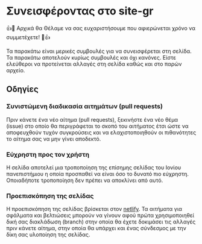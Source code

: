 # Συνεισφέροντας στο site-gr

:+1::tada: Αρχικά θα Θέλαμε να σας ευχαριστήσουμε που αφιερώνεται χρόνο να συμμετέχετε! :tada::+1:

Τα παρακάτω είναι μερικές συμβουλές για να συνεισφέρεται στη σελίδα. Τα παρακάτω αποτελούν κυρίως συμβουλές και όχι κανόνες. Είστε ελεύθεροι να προτείνεται αλλαγές στη σελίδα καθώς και στο παρών αρχείο.

## Οδηγίες

### Συνιστώμενη διαδικασία αιτημάτων (pull requests)

Πριν κάνετε ένα νέο αίτημα (pull requests), ξεκινήστε ένα νέο θέμα (issue) στο οποίο θα περιγράφεται το σκοπό του αιτήματος έτσι ώστε να αποφευχθούν τυχόν συγκρούσεις και να ελαχιστοποιηθούν οι πιθανότητες το αίτημα σας να μην γίνει αποδεκτό.

### Εύχρηστη προς τον χρήστη

Η σελίδα αποτελεί μια τροποποίηση της επίσημης σελίδας του Ιονίου πανεπιστήμιου η οποία προσπαθεί να είναι όσο το δυνατό πιο εύχρηστη. Οποιαδήποτε τροποποίηση δεν πρέπει να αποκλίνει από αυτό.

### Προεπισκόπηση της σελίδας

Η προεπισκόπηση της σελίδας βρίσκεται στον [netlify](https://vibrant-haibt-349f89.netlify.com). Τα αιτήματα για σφάλματα και βελτιώσεις μπορούν να γίνουν αφού πρώτα χρησιμοποιηθεί δική σας διακλάδωση (branch) στην οποία θα έχετε δοκιμάσει τις αλλαγές πριν κάνετε αίτημα, στην οποία θα υπάρχει και ένας σύνδεσμος με την δίκη σας υλοποίηση της σελίδας.


